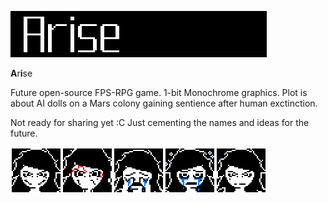 ![Arise Logo](https://github.com/MudarAljundi/RPG_Arise/blob/master/GithubLogo.png?raw=true "Logo Title Text 1")

**A**r**i**se

Future open-source FPS-RPG game. 1-bit Monochrome graphics. Plot is about AI dolls on a Mars colony gaining sentience after human exctinction.

Not ready for sharing yet :C Just cementing the names and ideas for the future.

![Protagonist/Antagonist](https://github.com/MudarAljundi/RPG_Arise/blob/master/GithubHeader.png?raw=true "Logo Title Text 2")
